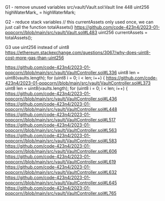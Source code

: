 G1 - remove unused variables
src/vault/Vault.sol:Vault line 448
uint256 highWaterMark_ = highWaterMark; 

G2 - reduce stack variables
// this currentAssets only used once, we can just call the function totalAssets()
https://github.com/code-423n4/2023-01-popcorn//blob/main/src/vault/Vault.sol#L483
uint256 currentAssets = totalAssets();

G3 use uint256 instead of uint8 
https://ethereum.stackexchange.com/questions/3067/why-does-uint8-cost-more-gas-than-uint256

https://github.com/code-423n4/2023-01-popcorn//blob/main/src/vault/VaultController.sol#L336
uint8 len = uint8(vaults.length);
  for (uint8 i = 0; i < len; i++) {
https://github.com/code-423n4/2023-01-popcorn//blob/main/src/vault/VaultController.sol#L373
uint8 len = uint8(vaults.length);
  for (uint8 i = 0; i < len; i++) {
https://github.com/code-423n4/2023-01-popcorn//blob/main/src/vault/VaultController.sol#L436
https://github.com/code-423n4/2023-01-popcorn//blob/main/src/vault/VaultController.sol#L448
https://github.com/code-423n4/2023-01-popcorn//blob/main/src/vault/VaultController.sol#L517
https://github.com/code-423n4/2023-01-popcorn//blob/main/src/vault/VaultController.sol#L563
https://github.com/code-423n4/2023-01-popcorn//blob/main/src/vault/VaultController.sol#L583
https://github.com/code-423n4/2023-01-popcorn//blob/main/src/vault/VaultController.sol#L606
https://github.com/code-423n4/2023-01-popcorn//blob/main/src/vault/VaultController.sol#L619
https://github.com/code-423n4/2023-01-popcorn//blob/main/src/vault/VaultController.sol#L632
https://github.com/code-423n4/2023-01-popcorn//blob/main/src/vault/VaultController.sol#L645
https://github.com/code-423n4/2023-01-popcorn//blob/main/src/vault/VaultController.sol#L765



